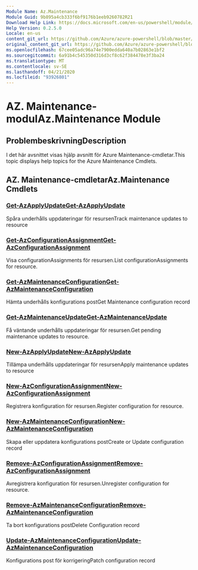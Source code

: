 ```yaml
---
Module Name: Az.Maintenance
Module Guid: 9b895a4cb333f6bf9176b1eeb9260782R21
Download Help Link: https://docs.microsoft.com/en-us/powershell/module/az.maintenance
Help Version: 0.2.5.0
Locale: en-us
content_git_url: https://github.com/Azure/azure-powershell/blob/master/src/Maintenance/Maintenance/help/Az.Maintenance.md
original_content_git_url: https://github.com/Azure/azure-powershell/blob/master/src/Maintenance/Maintenance/help/Az.Maintenance.md
ms.openlocfilehash: 67cee05adc96a74e7900edda640a7b02863e1bf2
ms.sourcegitcommit: 6a91b4c545350d316d3cf8c62f384478e3f3ba24
ms.translationtype: MT
ms.contentlocale: sv-SE
ms.lasthandoff: 04/21/2020
ms.locfileid: "93926801"
---
```

# <span data-ttu-id="11aaf-101">AZ. Maintenance-modul</span><span class="sxs-lookup"><span data-stu-id="11aaf-101">Az.Maintenance Module</span></span>
## <span data-ttu-id="11aaf-102">Problembeskrivning</span><span class="sxs-lookup"><span data-stu-id="11aaf-102">Description</span></span>
<span data-ttu-id="11aaf-103">I det här avsnittet visas hjälp avsnitt för Azure Maintenance-cmdletar.</span><span class="sxs-lookup"><span data-stu-id="11aaf-103">This topic displays help topics for the Azure Maintenance Cmdlets.</span></span>

## <span data-ttu-id="11aaf-104">AZ. Maintenance-cmdletar</span><span class="sxs-lookup"><span data-stu-id="11aaf-104">Az.Maintenance Cmdlets</span></span>
### [<span data-ttu-id="11aaf-105">Get-AzApplyUpdate</span><span class="sxs-lookup"><span data-stu-id="11aaf-105">Get-AzApplyUpdate</span></span>](Get-AzApplyUpdate.md)
<span data-ttu-id="11aaf-106">Spåra underhålls uppdateringar för resursen</span><span class="sxs-lookup"><span data-stu-id="11aaf-106">Track maintenance updates to resource</span></span>

### [<span data-ttu-id="11aaf-107">Get-AzConfigurationAssignment</span><span class="sxs-lookup"><span data-stu-id="11aaf-107">Get-AzConfigurationAssignment</span></span>](Get-AzConfigurationAssignment.md)
<span data-ttu-id="11aaf-108">Visa configurationAssignments för resursen.</span><span class="sxs-lookup"><span data-stu-id="11aaf-108">List configurationAssignments for resource.</span></span>

### [<span data-ttu-id="11aaf-109">Get-AzMaintenanceConfiguration</span><span class="sxs-lookup"><span data-stu-id="11aaf-109">Get-AzMaintenanceConfiguration</span></span>](Get-AzMaintenanceConfiguration.md)
<span data-ttu-id="11aaf-110">Hämta underhålls konfigurations post</span><span class="sxs-lookup"><span data-stu-id="11aaf-110">Get Maintenance configuration record</span></span>

### [<span data-ttu-id="11aaf-111">Get-AzMaintenanceUpdate</span><span class="sxs-lookup"><span data-stu-id="11aaf-111">Get-AzMaintenanceUpdate</span></span>](Get-AzMaintenanceUpdate.md)
<span data-ttu-id="11aaf-112">Få väntande underhålls uppdateringar för resursen.</span><span class="sxs-lookup"><span data-stu-id="11aaf-112">Get pending maintenance updates to resource.</span></span>

### [<span data-ttu-id="11aaf-113">New-AzApplyUpdate</span><span class="sxs-lookup"><span data-stu-id="11aaf-113">New-AzApplyUpdate</span></span>](New-AzApplyUpdate.md)
<span data-ttu-id="11aaf-114">Tillämpa underhålls uppdateringar för resursen</span><span class="sxs-lookup"><span data-stu-id="11aaf-114">Apply maintenance updates to resource</span></span>

### [<span data-ttu-id="11aaf-115">New-AzConfigurationAssignment</span><span class="sxs-lookup"><span data-stu-id="11aaf-115">New-AzConfigurationAssignment</span></span>](New-AzConfigurationAssignment.md)
<span data-ttu-id="11aaf-116">Registrera konfiguration för resursen.</span><span class="sxs-lookup"><span data-stu-id="11aaf-116">Register configuration for resource.</span></span>

### [<span data-ttu-id="11aaf-117">New-AzMaintenanceConfiguration</span><span class="sxs-lookup"><span data-stu-id="11aaf-117">New-AzMaintenanceConfiguration</span></span>](New-AzMaintenanceConfiguration.md)
<span data-ttu-id="11aaf-118">Skapa eller uppdatera konfigurations post</span><span class="sxs-lookup"><span data-stu-id="11aaf-118">Create or Update configuration record</span></span>

### [<span data-ttu-id="11aaf-119">Remove-AzConfigurationAssignment</span><span class="sxs-lookup"><span data-stu-id="11aaf-119">Remove-AzConfigurationAssignment</span></span>](Remove-AzConfigurationAssignment.md)
<span data-ttu-id="11aaf-120">Avregistrera konfiguration för resursen.</span><span class="sxs-lookup"><span data-stu-id="11aaf-120">Unregister configuration for resource.</span></span>

### [<span data-ttu-id="11aaf-121">Remove-AzMaintenanceConfiguration</span><span class="sxs-lookup"><span data-stu-id="11aaf-121">Remove-AzMaintenanceConfiguration</span></span>](Remove-AzMaintenanceConfiguration.md)
<span data-ttu-id="11aaf-122">Ta bort konfigurations post</span><span class="sxs-lookup"><span data-stu-id="11aaf-122">Delete Configuration record</span></span>

### [<span data-ttu-id="11aaf-123">Update-AzMaintenanceConfiguration</span><span class="sxs-lookup"><span data-stu-id="11aaf-123">Update-AzMaintenanceConfiguration</span></span>](Update-AzMaintenanceConfiguration.md)
<span data-ttu-id="11aaf-124">Konfigurations post för korrigering</span><span class="sxs-lookup"><span data-stu-id="11aaf-124">Patch configuration record</span></span>

